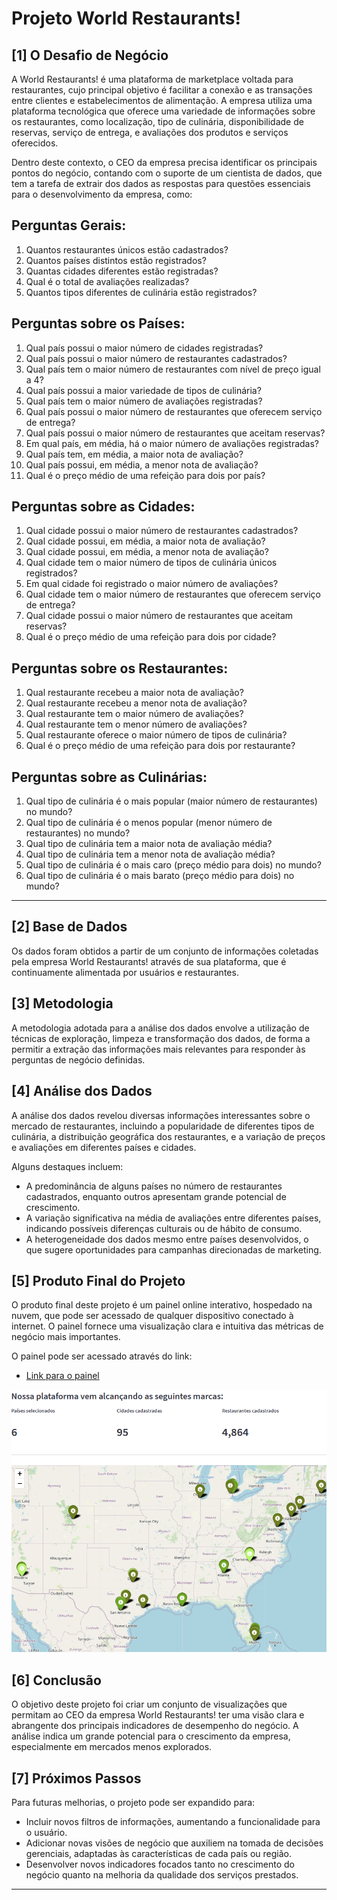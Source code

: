 
# Projeto World Restaurants!

## [1] O Desafio de Negócio

A World Restaurants! é uma plataforma de marketplace voltada para restaurantes, cujo principal objetivo é facilitar a conexão e as transações entre clientes e estabelecimentos de alimentação. A empresa utiliza uma plataforma tecnológica que oferece uma variedade de informações sobre os restaurantes, como localização, tipo de culinária, disponibilidade de reservas, serviço de entrega, e avaliações dos produtos e serviços oferecidos.

Dentro deste contexto, o CEO da empresa precisa identificar os principais pontos do negócio, contando com o suporte de um cientista de dados, que tem a tarefa de extrair dos dados as respostas para questões essenciais para o desenvolvimento da empresa, como:

## Perguntas Gerais:

1) Quantos restaurantes únicos estão cadastrados?
2) Quantos países distintos estão registrados?
3) Quantas cidades diferentes estão registradas?
4) Qual é o total de avaliações realizadas?
5) Quantos tipos diferentes de culinária estão registrados?

## Perguntas sobre os Países:

1) Qual país possui o maior número de cidades registradas?
2) Qual país possui o maior número de restaurantes cadastrados?
3) Qual país tem o maior número de restaurantes com nível de preço igual a 4?
4) Qual país possui a maior variedade de tipos de culinária?
5) Qual país tem o maior número de avaliações registradas?
6) Qual país possui o maior número de restaurantes que oferecem serviço de entrega?
7) Qual país possui o maior número de restaurantes que aceitam reservas?
8) Em qual país, em média, há o maior número de avaliações registradas?
9) Qual país tem, em média, a maior nota de avaliação?
10) Qual país possui, em média, a menor nota de avaliação?
11) Qual é o preço médio de uma refeição para dois por país?

## Perguntas sobre as Cidades:

1) Qual cidade possui o maior número de restaurantes cadastrados?
2) Qual cidade possui, em média, a maior nota de avaliação?
3) Qual cidade possui, em média, a menor nota de avaliação?
4) Qual cidade tem o maior número de tipos de culinária únicos registrados?
5) Em qual cidade foi registrado o maior número de avaliações?
6) Qual cidade tem o maior número de restaurantes que oferecem serviço de entrega?
7) Qual cidade possui o maior número de restaurantes que aceitam reservas?
8) Qual é o preço médio de uma refeição para dois por cidade?

## Perguntas sobre os Restaurantes:

1) Qual restaurante recebeu a maior nota de avaliação?
2) Qual restaurante recebeu a menor nota de avaliação?
3) Qual restaurante tem o maior número de avaliações?
4) Qual restaurante tem o menor número de avaliações?
5) Qual restaurante oferece o maior número de tipos de culinária?
6) Qual é o preço médio de uma refeição para dois por restaurante?

## Perguntas sobre as Culinárias:

1) Qual tipo de culinária é o mais popular (maior número de restaurantes) no mundo?
2) Qual tipo de culinária é o menos popular (menor número de restaurantes) no mundo?
3) Qual tipo de culinária tem a maior nota de avaliação média?
4) Qual tipo de culinária tem a menor nota de avaliação média?
5) Qual tipo de culinária é o mais caro (preço médio para dois) no mundo?
6) Qual tipo de culinária é o mais barato (preço médio para dois) no mundo?

---

## [2] Base de Dados

Os dados foram obtidos a partir de um conjunto de informações coletadas pela empresa World Restaurants! através de sua plataforma, que é continuamente alimentada por usuários e restaurantes.

## [3] Metodologia

A metodologia adotada para a análise dos dados envolve a utilização de técnicas de exploração, limpeza e transformação dos dados, de forma a permitir a extração das informações mais relevantes para responder às perguntas de negócio definidas.

## [4] Análise dos Dados

A análise dos dados revelou diversas informações interessantes sobre o mercado de restaurantes, incluindo a popularidade de diferentes tipos de culinária, a distribuição geográfica dos restaurantes, e a variação de preços e avaliações em diferentes países e cidades.

Alguns destaques incluem:

- A predominância de alguns países no número de restaurantes cadastrados, enquanto outros apresentam grande potencial de crescimento.
- A variação significativa na média de avaliações entre diferentes países, indicando possíveis diferenças culturais ou de hábito de consumo.
- A heterogeneidade dos dados mesmo entre países desenvolvidos, o que sugere oportunidades para campanhas direcionadas de marketing.

## [5] Produto Final do Projeto

O produto final deste projeto é um painel online interativo, hospedado na nuvem, que pode ser acessado de qualquer dispositivo conectado à internet. O painel fornece uma visualização clara e intuitiva das métricas de negócio mais importantes.

O painel pode ser acessado através do link:
- [Link para o painel](https://restaurantsglobal.streamlit.app/)

![banner](Painel.png)

## [6] Conclusão

O objetivo deste projeto foi criar um conjunto de visualizações que permitam ao CEO da empresa World Restaurants! ter uma visão clara e abrangente dos principais indicadores de desempenho do negócio. A análise indica um grande potencial para o crescimento da empresa, especialmente em mercados menos explorados.

## [7] Próximos Passos

Para futuras melhorias, o projeto pode ser expandido para:
- Incluir novos filtros de informações, aumentando a funcionalidade para o usuário.
- Adicionar novas visões de negócio que auxiliem na tomada de decisões gerenciais, adaptadas às características de cada país ou região.
- Desenvolver novos indicadores focados tanto no crescimento do negócio quanto na melhoria da qualidade dos serviços prestados.

---

